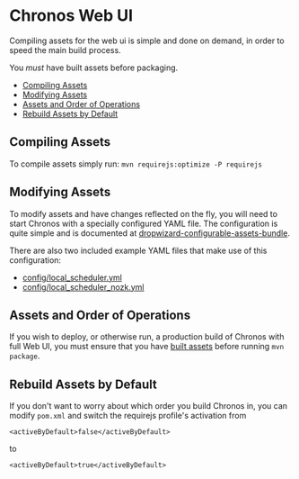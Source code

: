 # Chronos Web UI

Compiling assets for the web ui is simple and done on demand, in order to speed the main build process.

You *must* have built assets before packaging.

* [Compiling Assets](#compiling-assets)
* [Modifying Assets](#modifying-assets)
* [Assets and Order of Operations](#assets-and-order-of-operations)
* [Rebuild Assets by Default](#rebuild-assets-by-default)

## Compiling Assets

To compile assets simply run:
`mvn requirejs:optimize -P requirejs`

## Modifying Assets

To modify assets and have changes reflected on the fly, you will need to start Chronos with a specially configured YAML file. The configuration is quite simple and is documented at [dropwizard-configurable-assets-bundle](https://github.com/bazaarvoice/dropwizard-configurable-assets-bundle/blob/master/README.md).

There are also two included example YAML files that make use of this configuration:
* [config/local_scheduler.yml](/airbnb/chronos/blob/master/config/local_scheduler.yml#L4)
* [config/local_scheduler_nozk.yml](/airbnb/chronos/blob/master/config/local_scheduler_nozk.yml#L7)

## Assets and Order of Operations

If you wish to deploy, or otherwise run, a production build of Chronos with full Web UI, you must ensure that you have [built assets](#compiling-assets) before running `mvn package`.

## Rebuild Assets by Default

If you don't want to worry about which order you build Chronos in, you can modify `pom.xml` and switch the requirejs profile's activation from

`<activeByDefault>false</activeByDefault>`

to

`<activeByDefault>true</activeByDefault>`